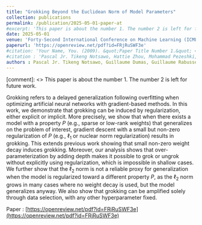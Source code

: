 ```yaml
---
title: "Grokking Beyond the Euclidean Norm of Model Parameters"
collection: publications
permalink: /publication/2025-05-01-paper-at
#excerpt: 'This paper is about the number 1. The number 2 is left for future work.'
date: 2025-05-01
venue: 'Forty-Second International Conference on Machine Learning (ICML)'
paperurl: 'https://openreview.net/pdf?id=FRjRuSWF3e'
#citation: 'Your Name, You. (2009). &quot;Paper Title Number 1.&quot; <i>Journal 1</i>. 1(1).'
#citation : 'Pascal Jr. Tikeng Notsawo, Hattie Zhou, Mohammad Pezeshki, Irina Rish, Guillaume Dumas. (2023). "Predicting Grokking Long Before it Happens: A look into the loss landscape of models which grok." <i>preprint</i>.'
authors : Pascal Jr. Tikeng Notsawo, Guillaume Dumas, Guillaume Rabusseau
---
```

[comment]: <> This paper is about the number 1. The number 2 is left for future work.

Grokking refers to a delayed generalization following overfitting when optimizing artificial neural networks with gradient-based methods. In this work, we demonstrate that grokking can be induced by regularization, either explicit or implicit.  More precisely, we show that when there exists a model with a property $P$ (e.g., sparse or low-rank weights) that generalizes on the problem of interest, gradient descent with a small but non-zero regularization of $P$ (e.g., $\ell_1$ or nuclear norm regularization) results in grokking.  This extends previous work showing that small non-zero weight decay induces grokking. Moreover, our analysis shows that over-parameterization by adding depth makes it possible to grok or ungrok without explicitly using regularization, which is impossible in shallow cases.  We further show that the $\ell_2$ norm is not a reliable proxy for generalization when the model is regularized toward a different property $P$, as the $\ell_2$ norm grows in many cases where no weight decay is used, but the model generalizes anyway. We also show that grokking can be amplified solely through data selection, with any other hyperparameter fixed.

Paper : [https://openreview.net/pdf?id=FRjRuSWF3e](https://openreview.net/pdf?id=FRjRuSWF3e)